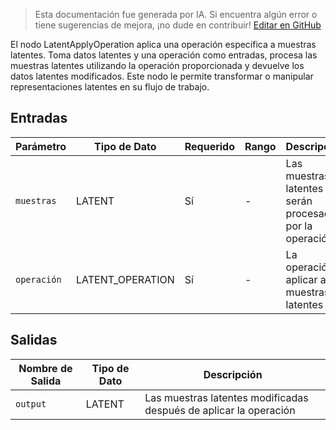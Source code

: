 > Esta documentación fue generada por IA. Si encuentra algún error o tiene sugerencias de mejora, ¡no dude en contribuir! [Editar en GitHub](https://github.com/Comfy-Org/embedded-docs/blob/main/comfyui_embedded_docs/docs/LatentApplyOperation/es.md)

El nodo LatentApplyOperation aplica una operación específica a muestras latentes. Toma datos latentes y una operación como entradas, procesa las muestras latentes utilizando la operación proporcionada y devuelve los datos latentes modificados. Este nodo le permite transformar o manipular representaciones latentes en su flujo de trabajo.

## Entradas

| Parámetro | Tipo de Dato | Requerido | Rango | Descripción |
|-----------|-----------|----------|-------|-------------|
| `muestras` | LATENT | Sí | - | Las muestras latentes que serán procesadas por la operación |
| `operación` | LATENT_OPERATION | Sí | - | La operación a aplicar a las muestras latentes |

## Salidas

| Nombre de Salida | Tipo de Dato | Descripción |
|-------------|-----------|-------------|
| `output` | LATENT | Las muestras latentes modificadas después de aplicar la operación |
